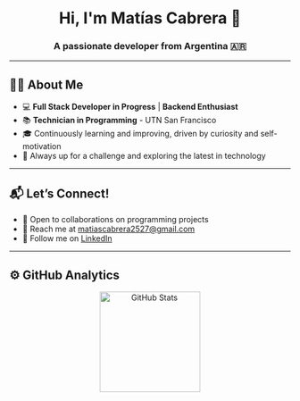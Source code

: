 <div align="center">
  
# Hi, I'm Matías Cabrera 👋  
### A passionate developer from Argentina 🇦🇷

</div>

---

## 👨‍💻 About Me

- 💻 **Full Stack Developer in Progress** | **Backend Enthusiast**  
- 📚 **Technician in Programming** - UTN San Francisco  
- 🎓 Continuously learning and improving, driven by curiosity and self-motivation  
- 🌱 Always up for a challenge and exploring the latest in technology

---

## 📬 Let’s Connect!

- 🤝 Open to collaborations on programming projects  
- 📧 Reach me at [matiascabrera2527@gmail.com](mailto:matiascabrera2527@gmail.com)  
- 🔗 Follow me on [LinkedIn](https://linkedin.com/in/matiascabreradev)

---

## ⚙️ GitHub Analytics

<div align="center">

<a href="https://github.com/Gari861">
  <img height="180em" src="https://github-readme-stats.vercel.app/api/top-langs/?username=Gari861&layout=compact&langs_count=8&theme=algolia" alt="GitHub Stats" />
</a>
</div>
